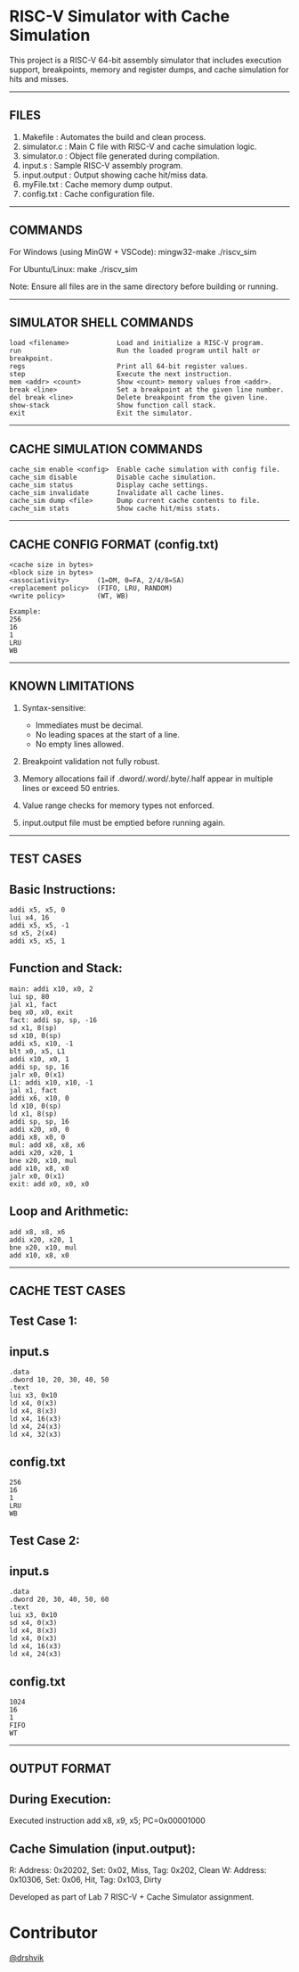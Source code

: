 RISC-V Simulator with Cache Simulation
======================================

This project is a RISC-V 64-bit assembly simulator that includes execution support, breakpoints, memory and register dumps, and cache simulation for hits and misses.

------------------------------------------------------------
FILES
------------------------------------------------------------

1. Makefile          : Automates the build and clean process.
2. simulator.c       : Main C file with RISC-V and cache simulation logic.
3. simulator.o       : Object file generated during compilation.
4. input.s           : Sample RISC-V assembly program.
5. input.output      : Output showing cache hit/miss data.
6. myFile.txt        : Cache memory dump output.
7. config.txt        : Cache configuration file.

------------------------------------------------------------
COMMANDS
------------------------------------------------------------

For Windows (using MinGW + VSCode):
    mingw32-make
    ./riscv_sim

For Ubuntu/Linux:
    make
    ./riscv_sim

Note: Ensure all files are in the same directory before building or running.

------------------------------------------------------------
SIMULATOR SHELL COMMANDS
------------------------------------------------------------

    load <filename>            Load and initialize a RISC-V program.
    run                        Run the loaded program until halt or breakpoint.
    regs                       Print all 64-bit register values.
    step                       Execute the next instruction.
    mem <addr> <count>         Show <count> memory values from <addr>.
    break <line>               Set a breakpoint at the given line number.
    del break <line>           Delete breakpoint from the given line.
    show-stack                 Show function call stack.
    exit                       Exit the simulator.

------------------------------------------------------------
CACHE SIMULATION COMMANDS
------------------------------------------------------------

    cache_sim enable <config>  Enable cache simulation with config file.
    cache_sim disable          Disable cache simulation.
    cache_sim status           Display cache settings.
    cache_sim invalidate       Invalidate all cache lines.
    cache_sim dump <file>      Dump current cache contents to file.
    cache_sim stats            Show cache hit/miss stats.

------------------------------------------------------------
CACHE CONFIG FORMAT (config.txt)
------------------------------------------------------------

    <cache size in bytes>
    <block size in bytes>
    <associativity>       (1=DM, 0=FA, 2/4/8=SA)
    <replacement policy>  (FIFO, LRU, RANDOM)
    <write policy>        (WT, WB)

    Example:
    256
    16
    1
    LRU
    WB

------------------------------------------------------------
KNOWN LIMITATIONS
------------------------------------------------------------

1. Syntax-sensitive:
   - Immediates must be decimal.
   - No leading spaces at the start of a line.
   - No empty lines allowed.

2. Breakpoint validation not fully robust.

3. Memory allocations fail if .dword/.word/.byte/.half appear in multiple lines or exceed 50 entries.

4. Value range checks for memory types not enforced.

5. input.output file must be emptied before running again.

------------------------------------------------------------
TEST CASES
------------------------------------------------------------

Basic Instructions:
-------------------
    addi x5, x5, 0
    lui x4, 16
    addi x5, x5, -1
    sd x5, 2(x4)
    addi x5, x5, 1

Function and Stack:
-------------------
    main: addi x10, x0, 2
    lui sp, 80
    jal x1, fact
    beq x0, x0, exit
    fact: addi sp, sp, -16
    sd x1, 8(sp)
    sd x10, 0(sp)
    addi x5, x10, -1
    blt x0, x5, L1
    addi x10, x0, 1
    addi sp, sp, 16
    jalr x0, 0(x1)
    L1: addi x10, x10, -1
    jal x1, fact
    addi x6, x10, 0
    ld x10, 0(sp)
    ld x1, 8(sp)
    addi sp, sp, 16
    addi x20, x0, 0
    addi x8, x0, 0
    mul: add x8, x8, x6
    addi x20, x20, 1
    bne x20, x10, mul
    add x10, x8, x0
    jalr x0, 0(x1)
    exit: add x0, x0, x0

Loop and Arithmetic:
--------------------
    add x8, x8, x6
    addi x20, x20, 1
    bne x20, x10, mul
    add x10, x8, x0

------------------------------------------------------------
CACHE TEST CASES
------------------------------------------------------------

Test Case 1:
------------
input.s
-------
    .data
    .dword 10, 20, 30, 40, 50
    .text
    lui x3, 0x10
    ld x4, 0(x3)
    ld x4, 8(x3)
    ld x4, 16(x3)
    ld x4, 24(x3)
    ld x4, 32(x3)

config.txt
----------
    256
    16
    1
    LRU
    WB

Test Case 2:
------------
input.s
-------
    .data
    .dword 20, 30, 40, 50, 60
    .text
    lui x3, 0x10
    sd x4, 0(x3)
    ld x4, 8(x3)
    ld x4, 0(x3)
    ld x4, 16(x3)
    ld x4, 24(x3)

config.txt
----------
    1024
    16
    1
    FIFO
    WT

------------------------------------------------------------
OUTPUT FORMAT
------------------------------------------------------------

During Execution:
-----------------
Executed instruction add x8, x9, x5; PC=0x00001000

Cache Simulation (input.output):
--------------------------------
R: Address: 0x20202, Set: 0x02, Miss, Tag: 0x202, Clean
W: Address: 0x10306, Set: 0x06, Hit, Tag: 0x103, Dirty


Developed as part of Lab 7 RISC-V + Cache Simulator assignment.

# Contributor
[@drshvik]([url](https://github.com/drshvik))

